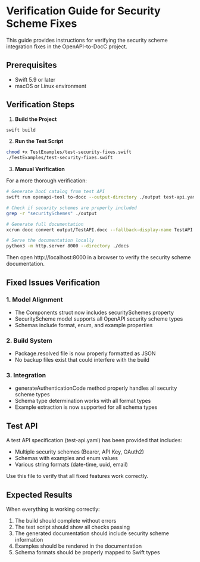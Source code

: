 # Verification Guide for Security Scheme Fixes

This guide provides instructions for verifying the security scheme integration fixes in the OpenAPI-to-DocC project.

## Prerequisites

- Swift 5.9 or later
- macOS or Linux environment

## Verification Steps

1. **Build the Project**

```bash
swift build
```

2. **Run the Test Script**

```bash
chmod +x TestExamples/test-security-fixes.swift
./TestExamples/test-security-fixes.swift
```

3. **Manual Verification**

For a more thorough verification:

```bash
# Generate DocC catalog from test API
swift run openapi-tool to-docc --output-directory ./output test-api.yaml

# Check if security schemes are properly included
grep -r "securitySchemes" ./output

# Generate full documentation
xcrun docc convert output/TestAPI.docc --fallback-display-name TestAPI --fallback-bundle-identifier com.example.TestAPI --fallback-bundle-version 1.0.0 --output-path ./docs

# Serve the documentation locally
python3 -m http.server 8000 --directory ./docs
```

Then open http://localhost:8000 in a browser to verify the security scheme documentation.

## Fixed Issues Verification

### 1. Model Alignment

- The Components struct now includes securitySchemes property
- SecurityScheme model supports all OpenAPI security scheme types
- Schemas include format, enum, and example properties

### 2. Build System

- Package.resolved file is now properly formatted as JSON
- No backup files exist that could interfere with the build

### 3. Integration

- generateAuthenticationCode method properly handles all security scheme types
- Schema type determination works with all format types
- Example extraction is now supported for all schema types

## Test API

A test API specification (test-api.yaml) has been provided that includes:

- Multiple security schemes (Bearer, API Key, OAuth2)
- Schemas with examples and enum values
- Various string formats (date-time, uuid, email)

Use this file to verify that all fixed features work correctly.

## Expected Results

When everything is working correctly:

1. The build should complete without errors
2. The test script should show all checks passing
3. The generated documentation should include security scheme information
4. Examples should be rendered in the documentation
5. Schema formats should be properly mapped to Swift types
